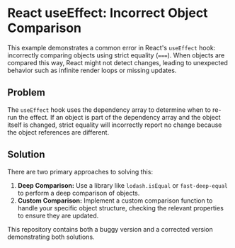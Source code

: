 # React useEffect: Incorrect Object Comparison

This example demonstrates a common error in React's `useEffect` hook: incorrectly comparing objects using strict equality (`===`).  When objects are compared this way, React might not detect changes, leading to unexpected behavior such as infinite render loops or missing updates.

## Problem

The `useEffect` hook uses the dependency array to determine when to re-run the effect.  If an object is part of the dependency array and the object itself is changed, strict equality will incorrectly report no change because the object references are different.

## Solution

There are two primary approaches to solving this:

1. **Deep Comparison:** Use a library like `lodash.isEqual` or `fast-deep-equal` to perform a deep comparison of objects.
2. **Custom Comparison:** Implement a custom comparison function to handle your specific object structure, checking the relevant properties to ensure they are updated.

This repository contains both a buggy version and a corrected version demonstrating both solutions.